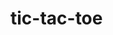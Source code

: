 # tic-tac-toe
<!-- <meta name="color-scheme" content="dark" /> -->
<!-- <p>test</p> -->

  <style>
        path {
            fill: #000;
        }
        @media (prefers-color-scheme: dark) {
            path {
                fill: #fff;
            }
        }
    </style>